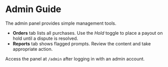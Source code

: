 # Admin Guide

The admin panel provides simple management tools.

- **Orders** tab lists all purchases. Use the *Hold* toggle to place a payout on hold until a dispute is resolved.
- **Reports** tab shows flagged prompts. Review the content and take appropriate action.

Access the panel at `/admin` after logging in with an admin account.
